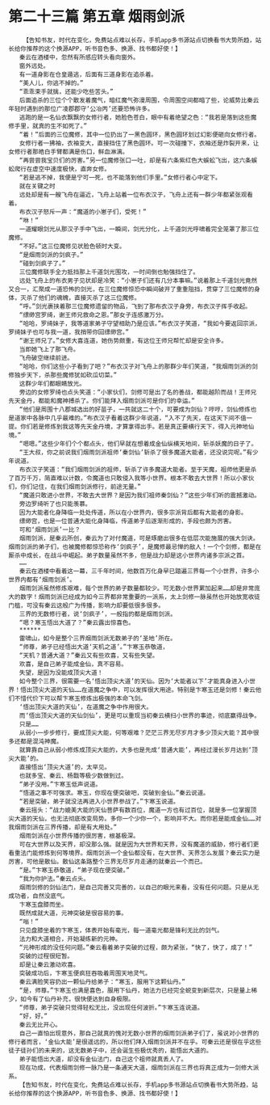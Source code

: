 # 第二十三篇 第五章 烟雨剑派
        【告知书友，时代在变化，免费站点难以长存，手机app多书源站点切换看书大势所趋，站长给你推荐的这个换源APP，听书音色多、换源、找书都好使！】
       秦云在酒楼中，忽然有所感应转头看向窗外。
       窗外远处。
       有一道身影在仓皇遁逃，后面有三道身影在追杀着。
       “美人儿，你逃不掉的。”
       “乖乖束手就擒，还能少吃些苦头。”
       后面追杀的三位个个散发着魔气，暗红魔气弥漫周围，令周围空间都暗了些，论威势比秦云年轻时遇到的那位广凌郡郡守‘公冶丙’还要恐怖许多。
       逃跑的是一名仙衣飘飘的女修行者，她脸色苍白，眼中有着绝望之色：“我若是落到这些魔修手里，就真的生不如死了。”
       “着！”后面的三位魔修，其中一位扔出了一黑色圆环，黑色圆环划过幻影便砸向女修行者。
       女修行者一拂袖，衣袖变大，直接挡住了黑色圆环。可一次碰撞下，衣袖还是炸裂开来，让女修行者那皓白手臂都满是伤口，鲜血淋漓。
       “再尝尝我宝贝们的厉害。”另一位魔修张口一吐，却是有六条紫红色大蜈蚣飞出，这六条蜈蚣爬行在虚空中速度极快，直奔女修。
       “若是逃不掉，我便是宁可一死，也不能落到他们手里。”女修行者心中定下。
       就在关键之时
       远处却是有一艘飞舟在逼近，飞舟上站着一位布衣汉子，飞舟上还有一群少年都紧张观看着。
       布衣汉子怒斥一声：“魔道的小崽子们，受死！”
       “咻！”
       一道耀眼剑光从那汉子手中飞出，一瞬间，剑光分化，上千道剑光呼啸着完全笼罩了那三位魔修。
       “不好。”这三位魔修见状脸色顿时大变。
       “是烟雨剑派的剑疯子。”
       “碰到剑疯子了。”
       三位魔修联手全力抵挡那上千道剑光围攻，一时间倒也勉强挡住了。
       远处飞舟上的布衣男子见状却是冷笑：“小崽子们还有几分本事嘛。”说着那上千道剑光竟然又合一，汇聚成一道恐怖的剑光，在三位魔修惊恐中瞬间破开了重重阻挡，贯穿了三位魔修的身体，灭杀了他们的魂魄，直接灭杀了这三位魔修。
       “呼。”剑光裹挟着那三位魔修遗留的物品，飞到了那布衣汉子身旁，布衣汉子挥手收起。
       “缥缈宫罗绮，谢王师兄救命之恩。”那女子连感激万分。
       “哈哈，罗绮妹子，我等道家弟子守望相助乃是应该。”布衣汉子笑道，“我如今要返回宗派，罗绮妹子也可与我一道，我捎带你回缥缈宫。”
       “谢王师兄了。”女修大喜连道，她伤势颇重，有这位王师兄帮忙却是安全许多。
       当即她飞上了那飞舟。
       飞舟破空继续前进。
       “哈哈，你们这些小子看到了吧？”布衣汉子对飞舟上的那群少年们笑道，“我烟雨剑派的剑修独步天下，杀那些魔修犹如砍瓜切菜。”
       这群少年们都眼睛放光。
       旁边的女修罗绮也点头笑道：“小家伙们，剑修可是出了名的善战，都能越阶而战！王师兄先天金丹，都能和魔神搏杀了。你们能拜入烟雨剑派可是你们的幸运。”
       “他们是周围十八郡城选出的好苗子，一共就这二十个，可要成为剑仙？哼哼，剑仙修炼也是道家中各脉中几乎最难的。”布衣汉子看着这群少年说道，“入不了先天，在这天下间不值一提。你们若是修炼到我这等先天金丹境，才算拿得出手。若是真正要横行天下，得入元神地仙境。”
       “嗯嗯。”这些少年们个个都点头，他们早就在想着成金仙纵横天地间，斩杀妖魔的日子了。
       “王大叔，你之前说我们烟雨剑派祖师‘秦剑仙’斩杀了很多魔道大能者，还没说完呢。”有少年说道。
       布衣汉子笑道：“我们烟雨剑派的祖师，斩杀了许多魔道大能者。至于天魔，祖师他更是杀了百万千万，简直难以计数，令魔道也只敢侵入我等小世界。根本不敢去大世界！所以小家伙们，你们记住，在我们烟雨剑派修行，前途无量。”
       “魔道只敢进小世界，不敢去大世界？是因为我们祖师秦剑仙？”这些少年们听的震撼激动。
       旁边罗绮听了也只能羡慕。
       因为大能者化身降临一处处传道，所以在小世界内，很多宗派背后都有大能者的身影。
       缥缈宫，也是一位普通大能化身降临，传道弟子后逐渐形成的，手段也颇为厉害。
       可和‘烟雨剑派’一比？
       烟雨剑派，是秦云所创，秦云为了对付魔道，可是琢磨出很多在低层次能施展的强大剑诀。烟雨剑派的弟子们，也被魔修都惊恐称作‘剑疯子’，是魔修最忌惮的敌人！一个个剑修，都是在厮杀中成长，在战斗中崛起。弟子数量虽然不多，但是战力却是这小世界内诸多宗派之首。
       ……
       秦云在酒楼中看着这一幕，三千年时间，他数百万化身早已踏遍三界每一个小世界，许多小世界内都有‘烟雨剑派’。
       烟雨剑派虽然修炼艰难，每个世界的弟子数量都较少。可无数小世界累加起来……却是非常庞大的数字！烟雨剑派已经成为如今三界都非常重要的一派系，太上剑修一脉虽然也开始放宽收徒门槛，可没有秦云这般广为传播，影响力却要低很多很多。
       三界的无数修行者，说‘剑疯子’，一般指的都是烟雨剑派。
       “嗯？寒玉悟出大道了？”秦云露出惊喜色。
       ******
       雷啸山，如今是整个三界烟雨剑派无数弟子的‘圣地’所在。
       “师尊，弟子已经悟出大道‘天机之道’。”卞寒玉恭敬道，
       “天机？普通大道？”秦云又有些欢喜，又有些失望。
       欢喜，是自己弟子能成金仙，真不容易。
       失望，是因为没能成顶尖大道！
       如今整个三界，很需要一名‘悟出顶尖大道’的天仙。因为‘大能者以下’才能真身进入小世界！悟出顶尖大道的天仙……在道魔之争中，可以发挥很大用途。特别是卞寒玉还是剑修！秦云他们不惜代价下可以帮卞寒玉修炼出极强的本命飞剑。
       ‘悟出顶尖大道的天仙’，在道魔之争中作用很大。
       而‘悟出顶尖大道的天仙剑仙’，更是可以重现当初秦云横扫小世界的事迹，彻底赢得战争。
       只是……
       从弱小一步步修行，要成顶尖大能，何等艰难？茫茫三界无尽岁月才多少顶尖大能？其中很多还都是混沌神魔。
       就算靠自己从弱小修炼成顶尖大能的，大多也是先成‘普通大能’，再经过漫长岁月达到‘顶尖大能’的。
       直接悟出‘顶尖大道’的，太罕见。
       也就多宝、秦云、杨戬等极少数做到过。
       “弟子没用。”卞寒玉低声说道。
       “悟道之事不可强求。寒玉，你现在便突破吧，突破到金仙。”秦云说道。
       “若是突破，弟子就没法再进入小世界参战了。”卞寒玉说道。
       秦云摇头：“战力媲美大能的天仙菩萨有数百位，魔道一方也有过百位，就是多一位掌握顶尖大道的天仙，也无法彻底改变局势。多你一个少你一个，影响并不大。而你若是能成金仙……对我烟雨剑派在三界传播，却是有大用处。”
       烟雨剑派在小世界传播的很厉害，根基极深。
       可在大世界以及天界，却没那么强。就是因为大世界和天界，没有魔道的威胁，修行者们更看重法门能修炼到何等境界。烟雨剑派一个金仙都没有，在大世界、天界怎么发展？秦云实力是厉害，可他是散仙。散仙这条路整个三界无尽岁月走通的就秦云一个而已。
       “是。”卞寒玉恭敬道，“弟子现在便突破。”
       “我为你护法。”秦云点头。
       烟雨剑修的剑仙法门，是自己完善又完善的，以自己的眼光来看，没有任何问题。只是从无成功者，自然没底气。
       卞寒玉盘膝而坐。
       既然成就大道，元神突破是很容易的事。
       “嗡！”
       只见盘膝坐着的卞寒玉，体表开始有毫光，每一道毫光都是锋利无比的剑气。
       法力和大道相合，开始凝练新的元神。
       “元神形成的没任何问题。”秦云看着弟子突破的过程，颇为紧张，“快了，快了，成了！”
       突破的过程很短暂。
       却是让秦云激动欢喜。
       突破成功后，卞寒玉便疯狂吞吸着周围天地灵气。
       秦云满脸笑容扔出一颗仙丹给弟子：“寒玉，服用下这颗仙丹。”
       “是，师尊。”卞寒玉也满是喜色，服用下仙丹，她法力已经完全蜕变到新层次，只是量上稀少，如今有了仙丹补充，很快便达到自身极限。
       “师尊，弟子突破只觉得轻松无比，没出现任何波折。”卞寒玉连说道。
       “好，好。”
       秦云无比开心。
       自己一直怕出现意外，那自己就真的愧对无数小世界的烟雨剑派弟子们了，虽说对小世界的修行者而言，‘金仙大能’是很遥远的，所以他们拜入烟雨剑派并不在乎。可秦云还是很在乎这些徒子徒孙们的未来的，这无数弟子中，还会诞生些极优秀的，能悟出大道的。
       弟子能悟出大道，却没有金仙法门，自己这个祖师就真丢人了。
       现在功成，代表烟雨剑修一脉乃是一条通天大道，烟雨剑派在三界也将真正成为一剑修大派系。
       【告知书友，时代在变化，免费站点难以长存，手机app多书源站点切换看书大势所趋，站长给你推荐的这个换源APP，听书音色多、换源、找书都好使！】